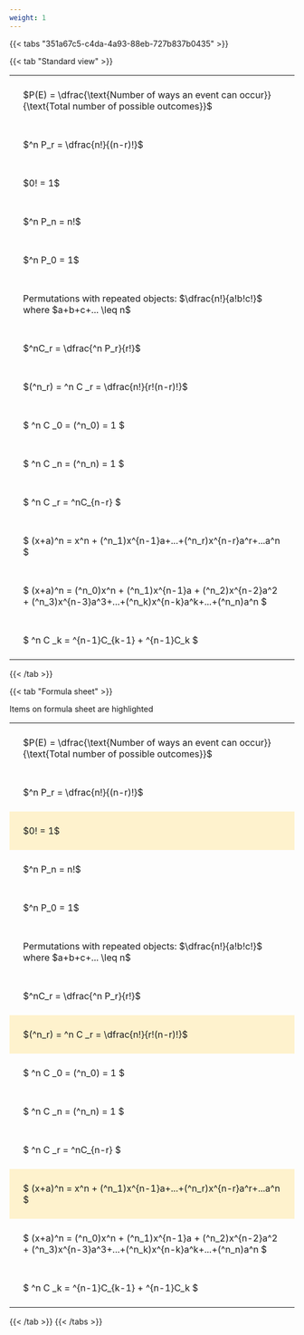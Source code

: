 ```yaml
---
weight: 1
---
```


{{< tabs "351a67c5-c4da-4a93-88eb-727b837b0435" >}}

{{< tab "Standard view" >}}

<style type="text/css">
#T_0a3a3 th.col_heading {
  text-align: left;
  font-size: 1em;
}
#T_0a3a3 td {
  text-align: left;
  font-size: 1em;
  padding: 1.5em;
}
</style>
<table id="T_0a3a3">
  <thead>
  </thead>
  <tbody>
    <tr>
      <td id="T_0a3a3_row0_col0" class="data row0 col0" >$P(E) = \dfrac{\text{Number of ways an event can occur}}{\text{Total number of possible outcomes}}$</td>
    </tr>
    <tr>
      <td id="T_0a3a3_row1_col0" class="data row1 col0" >$^n P_r = \dfrac{n!}{(n-r)!}$</td>
    </tr>
    <tr>
      <td id="T_0a3a3_row2_col0" class="data row2 col0" >$0! = 1$</td>
    </tr>
    <tr>
      <td id="T_0a3a3_row3_col0" class="data row3 col0" >$^n P_n = n!$</td>
    </tr>
    <tr>
      <td id="T_0a3a3_row4_col0" class="data row4 col0" >$^n P_0 = 1$</td>
    </tr>
    <tr>
      <td id="T_0a3a3_row5_col0" class="data row5 col0" >Permutations with repeated objects: $\dfrac{n!}{a!b!c!}$ where $a+b+c+... \leq n$</td>
    </tr>
    <tr>
      <td id="T_0a3a3_row6_col0" class="data row6 col0" >$^nC_r = \dfrac{^n P_r}{r!}$</td>
    </tr>
    <tr>
      <td id="T_0a3a3_row7_col0" class="data row7 col0" >$(^n_r) = ^n C _r = \dfrac{n!}{r!(n-r)!}$</td>
    </tr>
    <tr>
      <td id="T_0a3a3_row8_col0" class="data row8 col0" >$ ^n C _0 = (^n_0) = 1 $</td>
    </tr>
    <tr>
      <td id="T_0a3a3_row9_col0" class="data row9 col0" >$ ^n C _n = (^n_n) = 1 $</td>
    </tr>
    <tr>
      <td id="T_0a3a3_row10_col0" class="data row10 col0" >$ ^n C _r = ^nC_{n-r} $</td>
    </tr>
    <tr>
      <td id="T_0a3a3_row11_col0" class="data row11 col0" >$ (x+a)^n = x^n + (^n_1)x^{n-1}a+...+(^n_r)x^{n-r}a^r+...a^n    $</td>
    </tr>
    <tr>
      <td id="T_0a3a3_row12_col0" class="data row12 col0" >$ (x+a)^n = (^n_0)x^n + (^n_1)x^{n-1}a + (^n_2)x^{n-2}a^2 + (^n_3)x^{n-3}a^3+...+(^n_k)x^{n-k}a^k+...+(^n_n)a^n $</td>
    </tr>
    <tr>
      <td id="T_0a3a3_row13_col0" class="data row13 col0" >$ ^n C _k = ^{n-1}C_{k-1} + ^{n-1}C_k $</td>
    </tr>
  </tbody>
</table>
{{< /tab >}}

{{< tab "Formula sheet" >}}

Items on formula sheet are highlighted 
<br>
<style type="text/css">
#T_c1672 th.col_heading {
  text-align: left;
  font-size: 1em;
}
#T_c1672 td {
  text-align: left;
  font-size: 1em;
  padding: 1.5em;
}
#T_c1672_row0_col0, #T_c1672_row1_col0, #T_c1672_row3_col0, #T_c1672_row4_col0, #T_c1672_row5_col0, #T_c1672_row6_col0, #T_c1672_row8_col0, #T_c1672_row9_col0, #T_c1672_row10_col0, #T_c1672_row12_col0, #T_c1672_row13_col0 {
  background-color: rgba(0,0,0,0);
}
#T_c1672_row2_col0, #T_c1672_row7_col0, #T_c1672_row11_col0 {
  background-color: rgba(255,194,10, 0.2);
}
</style>
<table id="T_c1672">
  <thead>
  </thead>
  <tbody>
    <tr>
      <td id="T_c1672_row0_col0" class="data row0 col0" >$P(E) = \dfrac{\text{Number of ways an event can occur}}{\text{Total number of possible outcomes}}$</td>
    </tr>
    <tr>
      <td id="T_c1672_row1_col0" class="data row1 col0" >$^n P_r = \dfrac{n!}{(n-r)!}$</td>
    </tr>
    <tr>
      <td id="T_c1672_row2_col0" class="data row2 col0" >$0! = 1$</td>
    </tr>
    <tr>
      <td id="T_c1672_row3_col0" class="data row3 col0" >$^n P_n = n!$</td>
    </tr>
    <tr>
      <td id="T_c1672_row4_col0" class="data row4 col0" >$^n P_0 = 1$</td>
    </tr>
    <tr>
      <td id="T_c1672_row5_col0" class="data row5 col0" >Permutations with repeated objects: $\dfrac{n!}{a!b!c!}$ where $a+b+c+... \leq n$</td>
    </tr>
    <tr>
      <td id="T_c1672_row6_col0" class="data row6 col0" >$^nC_r = \dfrac{^n P_r}{r!}$</td>
    </tr>
    <tr>
      <td id="T_c1672_row7_col0" class="data row7 col0" >$(^n_r) = ^n C _r = \dfrac{n!}{r!(n-r)!}$</td>
    </tr>
    <tr>
      <td id="T_c1672_row8_col0" class="data row8 col0" >$ ^n C _0 = (^n_0) = 1 $</td>
    </tr>
    <tr>
      <td id="T_c1672_row9_col0" class="data row9 col0" >$ ^n C _n = (^n_n) = 1 $</td>
    </tr>
    <tr>
      <td id="T_c1672_row10_col0" class="data row10 col0" >$ ^n C _r = ^nC_{n-r} $</td>
    </tr>
    <tr>
      <td id="T_c1672_row11_col0" class="data row11 col0" >$ (x+a)^n = x^n + (^n_1)x^{n-1}a+...+(^n_r)x^{n-r}a^r+...a^n    $</td>
    </tr>
    <tr>
      <td id="T_c1672_row12_col0" class="data row12 col0" >$ (x+a)^n = (^n_0)x^n + (^n_1)x^{n-1}a + (^n_2)x^{n-2}a^2 + (^n_3)x^{n-3}a^3+...+(^n_k)x^{n-k}a^k+...+(^n_n)a^n $</td>
    </tr>
    <tr>
      <td id="T_c1672_row13_col0" class="data row13 col0" >$ ^n C _k = ^{n-1}C_{k-1} + ^{n-1}C_k $</td>
    </tr>
  </tbody>
</table>
{{< /tab >}}
{{< /tabs >}}